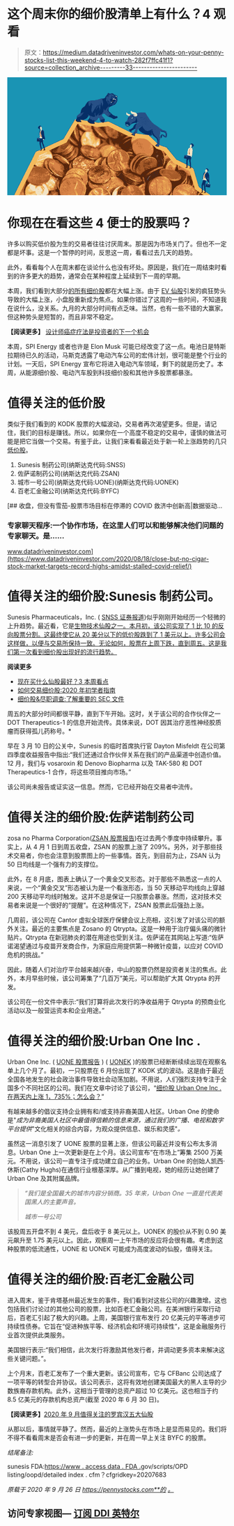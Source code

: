 # 这个周末你的细价股清单上有什么？4 观看

> 原文：<https://medium.datadriveninvestor.com/whats-on-your-penny-stocks-list-this-weekend-4-to-watch-282f7ffc41f1?source=collection_archive---------33----------------------->

![](img/657d31d2b1bec00790f19c7a5b5609fc.png)

# 你现在在看这些 4 便士的股票吗？

许多以购买低价股为生的交易者往往讨厌周末。那是因为市场关门了。但也不一定都是坏事。这是一个暂停的时间，反思这一周，看看过去几天的趋势。

此外，看看每个人在周末都在谈论什么也没有坏处。原因是，我们在一周结束时看到的许多更大的趋势，通常会在某种程度上延续到下一周的早期。

本周，我们看到大部分[的所有细价股](https://pennystocks.com/list-of-penny-stocks/)都在大幅上涨。由于 [EV 仙股](https://pennystocks.com/featured/2020/07/02/ev-penny-stocks-charge-record-delivery-july-2-2020/)引发的疯狂势头导致的大幅上涨，小盘股重新成为焦点。如果你错过了这周的一些时间，不知道我在说什么，没关系。九月的大部分时间有点乏味。当然，也有一些不错的大赢家。但这种势头是短暂的，而且非常不稳定。

**【阅读更多】** [设计师癌症疗法是投资者的下一个机会](https://pennystocks.com/sponsored/2020/09/24/investors-scrambling-pending-oncology-drug-market-boom/)

本周，SPI Energy 或者也许是 Elon Musk 可能已经改变了这一点。电池日是特斯拉期待已久的活动，马斯克透露了电动汽车公司的宏伟计划，很可能是整个行业的计划。一天后，SPI Energy 宣布它将进入电动汽车领域，剩下的就是历史了。本周，从能源细价股、电动汽车股到科技细价股和其他许多股票都暴涨。

# 值得关注的低价股

类似于我们看到的 KODK 股票的大幅波动，交易者再次渴望更多。但是，请记住，我们的目标是赚钱。所以，如果你在一个高度不稳定的交易中，谨慎的做法可能是把它当做一个交易。有鉴于此，让我们来看看最近处于新一轮上涨趋势的几只[低价股](https://pennystocks.com/penny-stocks-trading)。

1.  Sunesis 制药公司(纳斯达克代码:SNSS)
2.  佐萨诺制药公司(纳斯达克代码:ZSAN)
3.  城市一号公司(纳斯达克代码:UONE)(纳斯达克代码:UONEK)
4.  百老汇金融公司(纳斯达克代码:BYFC)

[](https://www.datadriveninvestor.com/2020/08/18/close-but-no-cigar-stock-market-targets-record-highs-amidst-stalled-covid-relief/) [## 收盘，但没有雪茄-股票市场目标在停滞的 COVID 救济中创新高|数据驱动…

### 专家聊天程序:一个协作市场，在这里人们可以和能够解决他们问题的专家聊天。是……

www.datadriveninvestor.com](https://www.datadriveninvestor.com/2020/08/18/close-but-no-cigar-stock-market-targets-record-highs-amidst-stalled-covid-relief/) 

# 值得关注的细价股:Sunesis 制药公司。

Sunesis Pharmaceuticals，Inc. ( [SNSS 证券报道](https://pennystocks.com/ticker/?symbol=SNSS))似乎刚刚开始经历一个轻微的上升趋势。最近看，它是[生物技术仙股之一。本月初，该公司实现了 1 比 10 的反向股票分割。这最终使它从 20 美分以下的低价股跌到了 1 美元以上。许多公司会这样做，以便与交易所保持一致。无论如何，股票在上周下跌，直到周五。这是我们第一次看到细价股出现好的流行趋势。](https://pennystocks.com/featured/2020/09/25/top-biotech-penny-stocks-to-watch-for-october-2020/)

**阅读更多**

*   [现在买什么仙股最好？3 本周看点](https://pennystocks.com/featured/2020/09/27/best-penny-stocks-to-buy-now-3-to-watch-this-week-september-27-2020/)
*   [如何交易细价股:2020 年初学者指南](https://pennystocks.com/featured/2020/06/19/trading-penny-stocks-beginners-guide-2020/)
*   [细价股&尽职调查:了解重要的 SEC 文件](https://pennystocks.com/featured/2020/09/05/penny-stock-basics-how-to-read-sec-filings-types/)

周五的大部分时间都很平静，直到下午开始。这时，关于该公司的合作伙伴之一 DOT Therapeutics-1 的信息开始流传。具体来说，DOT 因其治疗恶性神经胶质瘤而获得孤儿药称号。*

早在 3 月 10 日的公关中，Sunesis 的临时首席执行官 Dayton Misfeldt 在公司第四季度收益报告中指出:“我们还通过合作伙伴关系在我们的产品渠道中创造价值。12 月，我们与 vosaroxin 和 Denovo Biopharma 以及 TAK-580 和 DOT Therapeutics-1 合作，将这些项目推向市场。”

该公司尚未报告或证实这一信息。然而，它已经开始在交易者中流传。

# 值得关注的细价股:佐萨诺制药公司

zosa no Pharma Corporation([ZSAN 股票报告](https://pennystocks.com/ticker/?symbol=ZSAN))在过去两个季度中持续攀升。事实上，从 4 月 1 日到周五收盘，ZSAN 的股票上涨了 209%。另外，对于那些技术交易者，你也会注意到股票图上的一些事情。首先，到目前为止，ZSAN 认为 50 日均线是一个强有力的支撑位。

此外，在 8 月底，图表上确认了一个黄金交叉形态。对于那些不熟悉这一点的人来说，一个“黄金交叉”形态被认为是一个看涨形态，当 50 天移动平均线向上穿越 200 天移动平均线时触发。这并不总是保证一只股票会暴涨。然而，这对技术交易者来说是一个很好的“提醒”。在这种情况下，ZSAN 股票此后强劲上涨。

几周前，该公司在 Cantor 虚拟全球医疗保健会议上亮相，这引发了对该公司的额外关注。最近的主要焦点是 Zosano 的 Qtrypta。这是一种用于治疗偏头痛的微针贴片。Qtrypta 在新冠肺炎的潜在用途也受到关注。佐萨诺在其网站上写道:“佐萨诺渴望通过与疫苗开发商合作，为家庭应用提供第一种微针疫苗，以应对 COVID 危机的挑战。”

因此，随着人们对治疗平台越来越兴奋，中山的股票仍然是投资者关注的焦点。此外，本月早些时候，该公司筹集了“几百万”美元，可以帮助扩大其 Qtrypta 的开发。

该公司在一份文件中表示:“我们打算将此次发行的净收益用于 Qtrypta 的预商业化活动以及一般营运资本和企业用途。”

# 值得关注的细价股:Urban One Inc .

Urban One Inc. ( [UONE 股票报告](https://pennystocks.com/ticker/?symbol=UONE) ) ( [UONEK](https://pennystocks.com/ticker/?symbol=UONEK) )的股票已经断断续续出现在观察名单上几个月了。最初，一只股票在 6 月份出现了 KODK 式的波动。这是由于最近全国各地发生的社会政治事件导致社会动荡加剧。不用说，人们强烈支持专注于全国多个不同社区的公司。我们在文章中讨论了该公司，“[细价股 Urban One Inc .在两天内上涨 1，735%；怎么会？](https://pennystocks.com/trading-penny-stocks/2020/06/16/penny-stock-urban-one-is-up-1735-in-2-days-how/)”

有越来越多的倡议支持企业拥有和/或支持非裔美国人社区。Urban One 的使命是"*成为非裔美国人社区中最值得信赖的信息来源，通过我们的广播、电视和数字平台提供*"文化相关的综合内容，为观众提供信息、娱乐和灵感"*。*

虽然这一消息引发了 UONE 股票的显著上涨，但该公司最近并没有公布太多消息。Urban One 上一次更新是在上个月。该公司宣布“在市场上”筹集 2500 万美元。不用说，该公司一直专注于成功建立自己的业务。Urban One 的创始人凯西·休斯(Cathy Hughs)在通信行业根基深厚。从广播到电视，她的经历让她创建了 Urban One 及其附属品牌。

> *“我们是全国最大的城市内容分销商。35 年来，Urban One 一直是代表美国黑人的主要声音。*
> 
> *城市一号公司*

该股周五开盘不到 4 美元，盘后收于 8 美元以上。UONEK 的股价从不到 0.90 美元飙升至 1.75 美元以上。因此，观察周一上午市场的反应将会很有趣。考虑到这种股票的低流通性，UONE 和 UONEK 可能成为高度波动的仙股，值得关注。

# 值得关注的细价股:百老汇金融公司

进入周末，鉴于肯塔基州最近发生的事件，我们看到对这些公司的兴趣激增。这也包括我们讨论过的其他公司的股票，比如百老汇金融公司。在美洲银行采取行动后，百老汇引起了极大的兴趣。上周，美国银行宣布发行 20 亿美元的平等进步可持续性债券。它旨在“促进种族平等、经济机会和环境可持续性”，这是金融服务行业首次提供此类服务。

美国银行表示:“我们相信，此次发行将激励其他发行者，并调动更多资本来解决这些关键问题。”。

上个月末，百老汇发布了一个重大更新。该公司宣布，它与 CFBanc 公司达成了一项平等的转型合并协议。该公司表示，这将有效地创建美国最大的黑人主导的少数族裔存款机构。此外，这相当于管理的总资产超过 10 亿美元。这也相当于约 8.5 亿美元的存款机构总资产(截至 2020 年 6 月 30 日)。

**【阅读更多】**[2020 年 9 月值得关注的罗宾汉五大仙股](https://pennystocks.com/featured/2020/08/30/top-5-penny-stocks-on-robinhood-to-watch-for-september-2020/)

从那以后，事情就平静了。然而，最近的上涨势头在市场上是显而易见的。我们将不得不看看周末是否会有进一步的更新，并在周一早上关注 BYFC 的股票。

*结尾备注:*

sunesis FDA:[https://www . access data . FDA .](https://www.accessdata.fda.)gov/scripts/OPD listing/oopd/detailed index . cfm？cfgridkey=20207683

*原载于 2020 年 9 月 26 日 https://pennystocks.com**的* [*。*](https://pennystocks.com/featured/2020/09/26/penny-stocks-list-weekend-to-watch-september-26-2020/)

## 访问专家视图— [订阅 DDI 英特尔](https://datadriveninvestor.com/ddi-intel)